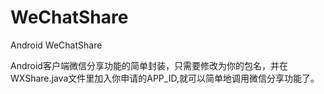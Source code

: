 WeChatShare
===========

Android WeChatShare

Android客户端微信分享功能的简单封装，只需要修改为你的包名，并在WXShare.java文件里加入你申请的APP_ID,就可以简单地调用微信分享功能了。

